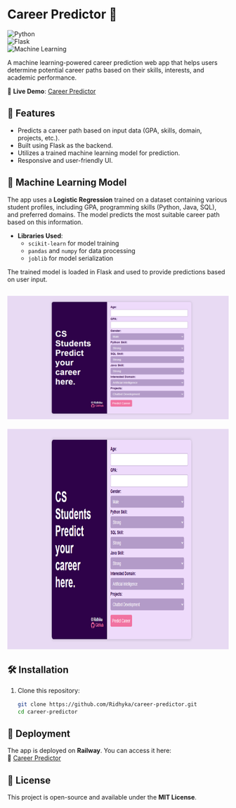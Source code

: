 # Career Predictor 🎯  

![Python](https://img.shields.io/badge/Python-3.8+-blue)  
![Flask](https://img.shields.io/badge/Flask-3.1.0-green)  
![Machine Learning](https://img.shields.io/badge/Machine%20Learning-Sklearn-red)  

A machine learning-powered career prediction web app that helps users determine potential career paths based on their skills, interests, and academic performance.  

🔗 **Live Demo**: [Career Predictor](https://career-predictor.up.railway.app/)  

## 🚀 Features  
- Predicts a career path based on input data (GPA, skills, domain, projects, etc.).  
- Built using Flask as the backend.  
- Utilizes a trained machine learning model for prediction.  
- Responsive and user-friendly UI.  

## 🧠 Machine Learning Model  
The app uses a **Logistic Regression** trained on a dataset containing various student profiles, including GPA, programming skills (Python, Java, SQL), and preferred domains. The model predicts the most suitable career path based on this information.  

- **Libraries Used**:  
  - `scikit-learn` for model training  
  - `pandas` and `numpy` for data processing  
  - `joblib` for model serialization  

The trained model is loaded in Flask and used to provide predictions based on user input.  

## ![Career Predictor Screenshot](static/Screenshot%20(20).png)

<img src="static/Screenshot (20).png" alt="Career Predictor Web App" width="800" height="500">  

## 🛠 Installation  
1. Clone this repository:  
   ```sh
   git clone https://github.com/Ridhyka/career-predictor.git
   cd career-predictor

## 🚀 Deployment  
The app is deployed on **Railway**. You can access it here:  
🔗 [Career Predictor](https://career-predictor.up.railway.app/)  

## 📜 License  
This project is open-source and available under the **MIT License**.  


